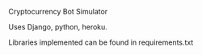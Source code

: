 Cryptocurrency Bot Simulator

Uses Django, python, heroku.

Libraries implemented can be found in requirements.txt



